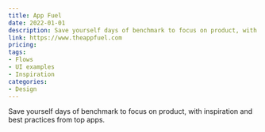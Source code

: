 ```yaml
---
title: App Fuel
date: 2022-01-01
description: Save yourself days of benchmark to focus on product, with inspiration and best practices from top apps.
link: https://www.theappfuel.com
pricing:
tags: 
- Flows
- UI examples
- Inspiration
categories:
- Design
---
```


Save yourself days of benchmark to focus on product, with inspiration and best practices from top apps.
